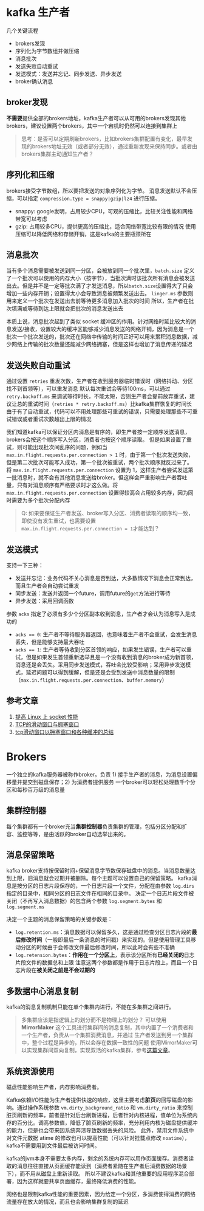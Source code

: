 # kafka 生产者
几个关键流程
- brokers发现
- 序列化为字节数组并做压缩
- 消息批次
- 发送失败自动重试
- 发送模式：发送并忘记、同步发送、异步发送
- broker确认消息

## broker发现
**不需要**提供全部的brokers地址，kafka生产者可以从可用的brokers发现其他brokers，建议设置两个brokers，其中一个宕机时仍然可以连接到集群上

> 思考：是否可以定期刷新brokers，比如brokers集群配置有变化，最早发现的brokers地址无效（或者部分无效），通过重新发现来保持同步。或者由brokers集群主动通知生产者？

## 序列化和压缩
brokers接受字节数组，所以要把发送的对象序列化为字节。
消息发送默认不会压缩，可以指定 `compression.type = snappy|gzip|lz4` 进行压缩。
- snappy: google发明，占用较少CPU，可观的压缩比，比较关注性能和网络带宽可以考虑
- gzip: 占用较多CPU，提供更高的压缩比，适合网络带宽比较有限的情况
使用压缩可以降低网络和存储开销，这是kafka的主要瓶颈所在

## 消息批次
当有多个消息需要被发送到同一分区，会被放到同一个批次里，`batch.size` 定义了一个批次可以使用的内存大小（按字节），当批次满时该批次所有消息会被发送出去。但是并不是一定等批次满了才发送消息，所以`batch.size`设置得大了只会增加一些内存开销；设置得太小会导致消息被频繁发送出去。
`linger.ms` 参数则用来定义一个批次在发送出去前等待更多消息加入批次的时间
所以，生产者在批次填满或等待到达上限就会把批次的消息发送出去

本质上说，消息批次起到了类似 socket 缓冲区的作用。针对网络时延比较大的消息发送/接收，设置较大的缓冲区能够减少消息发送的网络开销，因为消息是一个批次一个批次发送的，批次还在网络中传输的时间正好可以用来累积消息数据，减少网络上传输的批次数量还能减少网络拥塞，但是这样也增加了消息传递的延迟

## 发送失败自动重试
通过设置 `retries` 重发次数，生产者在收到服务器临时错误时（网络抖动、分区找不到首领等），可以重发消息
默认每次重试会等待100ms，可以通过 `retry.backoff.ms` 来调试等待时长，不能太短，否则生产者会提前放弃重试，建议让总的重试时间（`retries * retry.backoff.ms`）比kafka集群恢复的时间长
由于有了自动重试，代码可以不用处理那些可重试的错误，只需要处理那些不可重试错误或者重试次数超出上限的情况

我们知道kafka可以保证分区内消息是有序的，即生产者按一定顺序发送消息，brokers会按这个顺序写入分区，消费者也按这个顺序读取。
但是如果设置了重试，则可能出现批次间乱序的问题，例如当 `max.in.flight.requests.per.connection > 1` 时，由于第一个批次发送失败，但是第二次批次可能写入成功，第一个批次被重试，两个批次顺序就反过来了。
将 `max.in.flight.requests.per.connection` 设置为 1，这样生产者尝试发送第一批消息时，就不会有其他消息发送给broker。但这样会严重影响生产者吞吐量，只有对消息顺序有严格要求时才这么做。将 `max.in.flight.requests.per.connection` 设置得较高会占用较多内存，因为同时需要为多个批次分配内存

> Q: 如果要保证生产者发送、broker写入分区、消费者读取的顺序均一致，即使没有发生重试，也需要设置 `max.in.flight.requests.per.connection = 1`才能达到？

## 发送模式
支持一下三种：
- 发送并忘记：业务代码不关心消息是否到达，大多数情况下消息会正常到达，而且生产者会自动尝试重发
- 同步发送：发送并返回一个future，调用future的`get`方法进行等待
- 异步发送：采用回调函数

参数 `acks` 指定了必须有多少个分区副本收到消息，生产者才会认为消息写入是成功的
- `acks == 0`: 生产者不等待服务器返回，也意味着生产者不会重试，会发生消息丢失，但是能够支持最大吞吐
- `acks == 1`: 生产者等待收到分区首领的响应，如果发生错误，生产者可以重试，但是如果发生首领重新选举且是一个没有收到消息的broker成为新首领，消息还是会丢失。采用同步发送模式，吞吐会比较受影响；采用异步发送模式，延迟问题可以得到缓解，但是还是会受到发送中消息数量的限制（`max.in.flight.requests.per.connection`、`buffer.memory`）

## 参考文章
1. [提高 Linux 上 socket 性能](https://www.ibm.com/developerworks/cn/linux/l-hisock.html)
2. [TCP的滑动窗口与拥塞窗口](https://blog.csdn.net/zhangdaisylove/article/details/47294315)
3. [tcp滑动窗口以拥塞窗口和各种缓冲的总结](https://blog.csdn.net/lishanmin11/article/details/77092652?utm_source=blogxgwz1)

# Brokers
一个独立的kafka服务器被称作broker。负责 1) 接手生产者的消息，为消息设置偏移量并提交到磁盘保存；2) 为消费者提供服务
一个broker可以轻松处理数千个分区和每秒百万级的消息量

## 集群控制器
每个集群都有一个broker充当**集群控制器**负责集群的管理，包括分区分配和扩容、监控等等，是由活跃的broker自动选举出来的。

## 消息保留策略
kafka broker支持按保留时间+保留消息字节数保存磁盘中的消息。当消息数量达到上限，旧消息就会过期并被删除。每个主题可以设置自己的保留策略。
kafka消息是按分区的日志片段保存的，一个日志片段一个文件，分配在由参数 `log.dirs` 指定的目录中，相同分区的日志文件在相同的目录中。
决定一个日志片段文件被关闭（不再写入消息数据）的包含两个参数 `log.segment.bytes` 和 `log.segment.ms`

决定一个主题的消息保留策略的关键参数是：
- `log.retention.ms`：消息数据可以保留多久，这是通过检查分区日志片段的**最后修改时间**（一般即最后一条消息的时间戳）来实现的。但是使用管理工具移动分区的时候由于会修改文件最后修改时间，所以此时会有些不准确
- `log.retension.bytes`：**作用在一个分区上**，表示该分区所有**已经关闭的**日志片段文件的数据总和上限
注意这两个参数都是作用于日志片段上，而且一个日志片段在**被关闭之前是不会过期的**

## 多数据中心消息复制
kafka的消息复制机制只能在单个集群内进行，不能在多集群之间进行。
> 多集群应该是指逻辑上的划分而不是物理上的划分？
可以使用 **MirrorMaker** 这个工具进行集群间的消息复制，其中内置了一个消费者和一个生产者，负责从一个集群消费消息，并通过
生产者发送到另一个集群中，整个过程是异步的，所以会存在数据一致性的问题
使用MirrorMaker可以实现集群间双向复制，实现双活的kafka集群，参考[这篇文章](https://www.altoros.com/blog/multi-cluster-deployment-options-for-apache-kafka-pros-and-cons/)。

## 系统资源使用
磁盘性能影响生产者，内存影响消费者。

Kafka依赖I/O性能为生产者提供快速的响应，这里主要考虑**脏页**的回写磁盘的影响。通过操作系统参数 `vm.dirty_background_ratio` 和 `vm.dirty_ratio` 来控制脏页刷新的频率，前者是针对后台刷新进程，后者针对内核进程，值单位为系统内存的百分比。调高参数值，降低了脏页刷新的频率，充分利用内核为磁盘提供缓冲的能力，但是也会带来因系统奔溃导致数据丢失的风险。
此外，禁用文件系统中对文件元数据 atime 的修改也可以提高性能（可以针对挂载点修改 `noatime`），kafka不需要用到文件最后被访问时间。

kafka的jvm本身不需要太多内存，剩余的系统内存可以用作页面缓存。消费者读取的消息往往直接从页面缓存能读到（消费者紧随在生产者后消费数据的场景下），而不用从磁盘上重新读取。
所以不建议kafka和其他重要的应用程序混合部署，因为这样就要共享页面缓存，最终降低消费的性能。

网络也是限制kafka性能的重要因素，因为给定一个分区，多消费使得消费的网络流量存在放大的情况，而且也会影响集群复制的延迟










